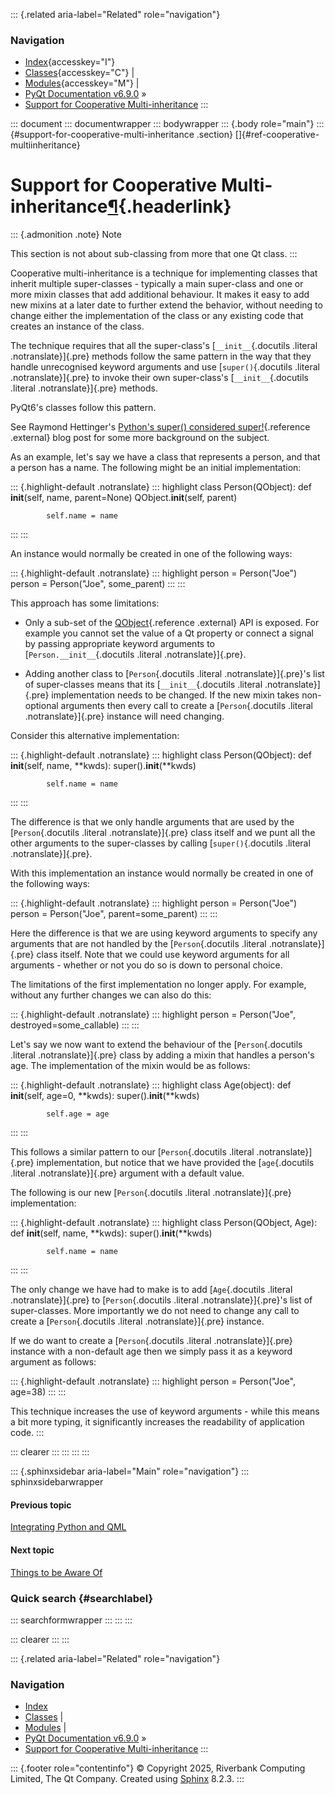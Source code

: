 ::: {.related aria-label="Related" role="navigation"}
### Navigation

-   [Index](https://www.riverbankcomputing.com/static/Docs/PyQt6/genindex.html "General index"){accesskey="I"}
-   [Classes](https://www.riverbankcomputing.com/static/Docs/PyQt6/sip-classes.html "Index of all classes"){accesskey="C"}
    \|
-   [Modules](https://www.riverbankcomputing.com/static/Docs/PyQt6/module_index.html "Index of all modules"){accesskey="M"}
    \|
-   [PyQt Documentation
    v6.9.0](https://www.riverbankcomputing.com/static/Docs/PyQt6/index.html)
    »
-   [Support for Cooperative Multi-inheritance](multiinheritance.html)
:::

::: document
::: documentwrapper
::: bodywrapper
::: {.body role="main"}
::: {#support-for-cooperative-multi-inheritance .section}
[]{#ref-cooperative-multiinheritance}

# Support for Cooperative Multi-inheritance[¶](multiinheritance.html#support-for-cooperative-multi-inheritance "Link to this heading"){.headerlink}

::: {.admonition .note}
Note

This section is not about sub-classing from more that one Qt class.
:::

Cooperative multi-inheritance is a technique for implementing classes
that inherit multiple super-classes - typically a main super-class and
one or more mixin classes that add additional behaviour. It makes it
easy to add new mixins at a later date to further extend the behavior,
without needing to change either the implementation of the class or any
existing code that creates an instance of the class.

The technique requires that all the super-class's [`__init__`{.docutils
.literal .notranslate}]{.pre} methods follow the same pattern in the way
that they handle unrecognised keyword arguments and use
[`super()`{.docutils .literal .notranslate}]{.pre} to invoke their own
super-class's [`__init__`{.docutils .literal .notranslate}]{.pre}
methods.

PyQt6's classes follow this pattern.

See Raymond Hettinger's [Python's super() considered
super!](http://rhettinger.wordpress.com/2011/05/26/super-considered-super/){.reference
.external} blog post for some more background on the subject.

As an example, let's say we have a class that represents a person, and
that a person has a name. The following might be an initial
implementation:

::: {.highlight-default .notranslate}
::: highlight
    class Person(QObject):
        def __init__(self, name, parent=None)
            QObject.__init__(self, parent)

            self.name = name
:::
:::

An instance would normally be created in one of the following ways:

::: {.highlight-default .notranslate}
::: highlight
    person = Person("Joe")
    person = Person("Joe", some_parent)
:::
:::

This approach has some limitations:

-   Only a sub-set of the
    [QObject](https://www.riverbankcomputing.com/static/Docs/PyQt6/api/qtcore/qobject.html){.reference
    .external} API is exposed. For example you cannot set the value of a
    Qt property or connect a signal by passing appropriate keyword
    arguments to [`Person.__init__`{.docutils .literal
    .notranslate}]{.pre}.

-   Adding another class to [`Person`{.docutils .literal
    .notranslate}]{.pre}'s list of super-classes means that its
    [`__init__`{.docutils .literal .notranslate}]{.pre} implementation
    needs to be changed. If the new mixin takes non-optional arguments
    then every call to create a [`Person`{.docutils .literal
    .notranslate}]{.pre} instance will need changing.

Consider this alternative implementation:

::: {.highlight-default .notranslate}
::: highlight
    class Person(QObject):
        def __init__(self, name, **kwds):
            super().__init__(**kwds)

            self.name = name
:::
:::

The difference is that we only handle arguments that are used by the
[`Person`{.docutils .literal .notranslate}]{.pre} class itself and we
punt all the other arguments to the super-classes by calling
[`super()`{.docutils .literal .notranslate}]{.pre}.

With this implementation an instance would normally be created in one of
the following ways:

::: {.highlight-default .notranslate}
::: highlight
    person = Person("Joe")
    person = Person("Joe", parent=some_parent)
:::
:::

Here the difference is that we are using keyword arguments to specify
any arguments that are not handled by the [`Person`{.docutils .literal
.notranslate}]{.pre} class itself. Note that we could use keyword
arguments for all arguments - whether or not you do so is down to
personal choice.

The limitations of the first implementation no longer apply. For
example, without any further changes we can also do this:

::: {.highlight-default .notranslate}
::: highlight
    person = Person("Joe", destroyed=some_callable)
:::
:::

Let's say we now want to extend the behaviour of the [`Person`{.docutils
.literal .notranslate}]{.pre} class by adding a mixin that handles a
person's age. The implementation of the mixin would be as follows:

::: {.highlight-default .notranslate}
::: highlight
    class Age(object):
        def __init__(self, age=0, **kwds):
            super().__init__(**kwds)

            self.age = age
:::
:::

This follows a similar pattern to our [`Person`{.docutils .literal
.notranslate}]{.pre} implementation, but notice that we have provided
the [`age`{.docutils .literal .notranslate}]{.pre} argument with a
default value.

The following is our new [`Person`{.docutils .literal
.notranslate}]{.pre} implementation:

::: {.highlight-default .notranslate}
::: highlight
    class Person(QObject, Age):
        def __init__(self, name, **kwds):
            super().__init__(**kwds)

            self.name = name
:::
:::

The only change we have had to make is to add [`Age`{.docutils .literal
.notranslate}]{.pre} to [`Person`{.docutils .literal
.notranslate}]{.pre}'s list of super-classes. More importantly we do not
need to change any call to create a [`Person`{.docutils .literal
.notranslate}]{.pre} instance.

If we do want to create a [`Person`{.docutils .literal
.notranslate}]{.pre} instance with a non-default age then we simply pass
it as a keyword argument as follows:

::: {.highlight-default .notranslate}
::: highlight
    person = Person("Joe", age=38)
:::
:::

This technique increases the use of keyword arguments - while this means
a bit more typing, it significantly increases the readability of
application code.
:::

::: clearer
:::
:::
:::
:::

::: {.sphinxsidebar aria-label="Main" role="navigation"}
::: sphinxsidebarwrapper
<div>

#### Previous topic

[Integrating Python and
QML](https://www.riverbankcomputing.com/static/Docs/PyQt6/qml.html "previous chapter")

</div>

<div>

#### Next topic

[Things to be Aware
Of](https://www.riverbankcomputing.com/static/Docs/PyQt6/gotchas.html "next chapter")

</div>

### Quick search {#searchlabel}

::: searchformwrapper
:::
:::
:::

::: clearer
:::
:::

::: {.related aria-label="Related" role="navigation"}
### Navigation

-   [Index](https://www.riverbankcomputing.com/static/Docs/PyQt6/genindex.html "General index")
-   [Classes](https://www.riverbankcomputing.com/static/Docs/PyQt6/sip-classes.html "Index of all classes")
    \|
-   [Modules](https://www.riverbankcomputing.com/static/Docs/PyQt6/module_index.html "Index of all modules")
    \|
-   [PyQt Documentation
    v6.9.0](https://www.riverbankcomputing.com/static/Docs/PyQt6/index.html)
    »
-   [Support for Cooperative Multi-inheritance](multiinheritance.html)
:::

::: {.footer role="contentinfo"}
© Copyright 2025, Riverbank Computing Limited, The Qt Company. Created
using [Sphinx](https://www.sphinx-doc.org/) 8.2.3.
:::
